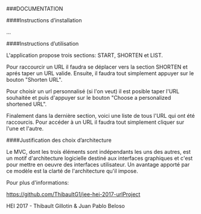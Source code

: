 ###DOCUMENTATION

####Instructions d’installation 

...

####Instructions d’utilisation

L'application propose trois sections: START, SHORTEN et LIST. 

Pour raccourcir un URL il faudra se déplacer vers la section SHORTEN et aprés taper
un URL valide. Ensuite,  il faudra tout simplement appuyer sur le bouton "Shorten URL".

Pour choisir un url personnalisé (si l'on veut) il est posible taper l'URL souhaitée et
puis d'appuyer sur le bouton "Choose a personalized shortened URL".

Finalement dans la dernière section, voici une liste de tous l'URL qui ont été raccourcis.
Pour accéder à un URL il faudra tout simplement cliquer sur l'une et l'autre.

####Justification des choix d’architecture

Le MVC, dont les trois éléments sont indépendants les uns des autres, est un motif
d'architecture logicielle destiné aux interfaces graphiques et c'est pour 
mettre en oeuvre des interfaces utilisateur. Un avantage apporté par ce modèle est
la clarté de l'architecture qu'il impose. 
 
Pour plus d'informations:
 
 https://github.com/ThibaultG1/jee-hei-2017-urlProject
 
HEI 2017 - Thibault Gillotin & Juan Pablo Beloso
